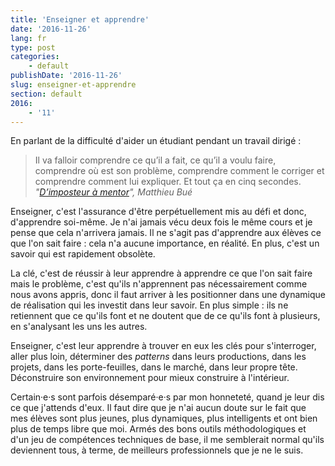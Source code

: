 ```yaml
---
title: 'Enseigner et apprendre'
date: '2016-11-26'
lang: fr
type: post
categories:
    - default
publishDate: '2016-11-26'
slug: enseigner-et-apprendre
section: default
2016:
    - '11'
---
```


En parlant de la difficulté d'aider un étudiant pendant un travail dirigé :

> Il va falloir comprendre ce qu’il a fait, ce qu’il a voulu faire, comprendre où est son problème, comprendre comment le corriger et comprendre comment lui expliquer. Et tout ça en cinq secondes.
> <cite>"[D’imposteur à mentor](https://www.paris-web.fr/2016/conferences/dimposteur-a-mentor.php)", Matthieu Bué</cite>

Enseigner, c'est l'assurance d'être perpétuellement mis au défi et donc, d'apprendre soi-même. Je n'ai jamais vécu deux fois le même cours et je pense que cela n'arrivera jamais. Il ne s'agit pas d'apprendre aux élèves ce que l'on sait faire : cela n'a aucune importance, en réalité. En plus, c'est un savoir qui est rapidement obsolète.

<!--more-->

La clé, c'est de réussir à leur apprendre à apprendre ce que l'on sait faire mais le problème, c'est qu'ils n'apprennent pas nécessairement comme nous avons appris, donc il faut arriver à les positionner dans une dynamique de réalisation qui les investit dans leur savoir. En plus simple : ils ne retiennent que ce qu'ils font et ne doutent que de ce qu'ils font à plusieurs, en s'analysant les uns les autres.

Enseigner, c'est leur apprendre à trouver en eux les clés pour s'interroger, aller plus loin, déterminer des <em lang="en">patterns</em> dans leurs productions, dans les projets, dans les porte-feuilles, dans le marché, dans leur propre tête. Déconstruire son environnement pour mieux construire à l'intérieur. 

Certain·e·s sont parfois désemparé·e·s par mon honneteté, quand je leur dis ce que j'attends d'eux. Il faut dire que je n'ai aucun doute sur le fait que mes élèves sont plus jeunes, plus dynamiques, plus intelligents et ont bien plus de temps libre que moi. Armés des bons outils méthodologiques et d'un jeu de compétences techniques de base, il me semblerait normal qu'ils deviennent tous, à terme, de meilleurs professionnels que je ne le suis.